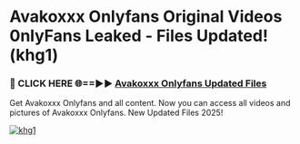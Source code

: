 # Avakoxxx Onlyfans Original Videos 0nlyFans Leaked - Files Updated! (khg1)

<h3>🔴 CLICK HERE 🌐==►► <a href="https://tinyurl.com/ehrbuxhb" rel="nofollow">Avakoxxx Onlyfans Updated Files</a></h3>

Get Avakoxxx Onlyfans and all content. Now you can access all videos and pictures of Avakoxxx Onlyfans. New Updated Files 2025!

[![khg1](https://i.imgur.com/lVYEuWS.gif)](https://tinyurl.com/ehrbuxhb)
